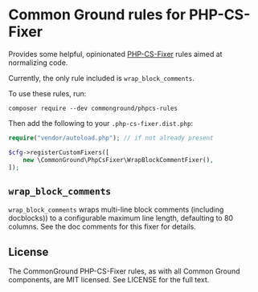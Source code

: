 Common Ground rules for PHP-CS-Fixer
====================================

Provides some helpful, opinionated [PHP-CS-Fixer][phpcsf] rules aimed at
normalizing code.

Currently, the only rule included is `wrap_block_comments`.

To use these rules, run:

```shell
composer require --dev commonground/phpcs-rules
```

Then add the following to your `.php-cs-fixer.dist.php`:

```php
require("vendor/autoload.php"); // if not already present

$cfg->registerCustomFixers([
    new \CommonGround\PhpCsFixer\WrapBlockCommentFixer(),
]);
```

`wrap_block_comments`
---------------------

`wrap_block_comments` wraps multi-line block comments (including docblocks)) to a
configurable maximum line length, defaulting to 80 columns. See the doc comments
for this fixer for details.

License
-------

The CommonGround PHP-CS-Fixer rules, as with all Common Ground components, are
MIT licensed. See LICENSE for the full text.


[phpcsf]: https://packagist.org/packages/friendsofphp/php-cs-fixer
